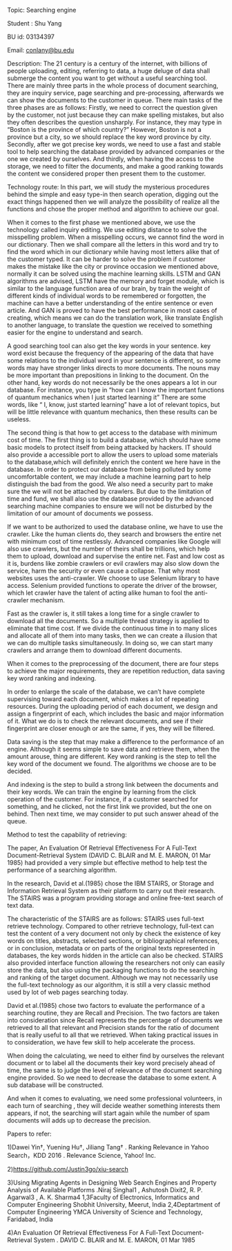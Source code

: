 Topic: Searching engine

Student : Shu Yang

BU id: 03134397

Email: conlany@bu.edu



Description:
The 21 century is a century of the internet, with billions of people uploading, editing, referring to data, a huge deluge of data shall submerge the content you want to get without a useful searching tool. There are mainly three parts in the whole process of document searching, they are inquiry service, page searching and pre-processing, afterwards we can show the documents to the customer in queue. 
There main tasks of the three phases are as follows: Firstly, we need to correct the question given by the customer, not just because they can make spelling mistakes, but also they often describes the question unsharply. For instance, they may type in “Boston is the province of which country?” However, Boston is not a province but a city, so we should replace the key word province by city. Secondly, after we got precise key words, we need to use a fast and stable tool to help searching the database provided by advanced companies or the one we created by ourselves. And thirdly, when having the access to the storage, we need to filter the documents, and make a good ranking towards the content we considered proper then present them to the customer.



Technology route:
In this part, we will study the mysterious procedures behind the simple and easy type-in then search operation, digging out the exact things happened then we will analyze the possibility of realize all the functions and chose the proper method and algorithm to achieve our goal.

When it comes to the first phase we mentioned above, we use the technology called inquiry editing. We use editing distance to solve the misspelling problem. When a misspelling occurs, we cannot find the word in our dictionary. Then we shall compare all the letters in this word and try to find the word which in our dictionary while having most letters alike that of the customer typed. It can be harder to solve the problem if customer makes the mistake like the city or province occasion we mentioned above, normally it can be solved using the machine learning skills. LSTM and GAN algorithms are advised, LSTM have the memory and forget module, which is similar to the language function area of our brain, by train the weight of different kinds of  individual words to be remembered or forgotten, the machine can have a better understanding of the entire sentence or even article. And GAN is proved to have the best performance in most cases of creating, which means we can do the translation work, like translate English to another language, to translate the question we received to something easier for the engine to understand and search.

A good searching tool can also get the key words in your sentence. key word exist because the frequency of the appearing of the data that have some relations to the individual word in your sentence is different, so some words may have stronger links directs to more documents. The nouns may be more important than prepositions in linking to the document. On the other hand, key words do not necessarily be the ones appears a lot in our database. For instance, you type in “how can I know the important functions of quantum mechanics when I just started learning it” There are some words, like “ I, know, just started learning” have a lot of relevant topics, but will be little relevance with quantum mechanics, then these results can be useless.

The second thing is that how to get access to the database with minimum cost of time. The first thing is to build a database, which should have some basic models to protect itself from being attacked by hackers. IT should also provide a accessible port to allow the users to upload some materials to the database,which will definitely enrich the content we here have in the database. In order to protect our database from being polluted by some uncomfortable content, we may include a machine learning part to help distinguish the bad from the good. We also need a security part to make sure the we will not be attached by crawlers. But due to the limitation of time and fund, we shall also use the database provided by the advanced searching machine companies to ensure we will not be disturbed by the limitation of our amount of documents we possess.

If we want to be authorized to used the database online, we have to use the crawler. Like the human clients do, they search and browsers the entire net with minimum cost of time restlessly. Advanced companies like Google will also use crawlers, but the number of theirs shall be trillions, which help them to upload, download and supervise the entire net. Fast and low cost as it is, burdens like zombie crawlers or evil crawlers may also slow down the service, harm the security or even cause a collapse. That why most websites uses the anti-crawler. We choose to use Selenium library to have access. Selenium provided functions to operate the driver of the browser, which let crawler have the talent of acting alike human to fool the anti-crawler mechanism.

Fast as the crawler is, it still takes a long time for a single crawler to download all the documents. So a multiple thread strategy is applied to eliminate that time cost. If we divide the continuous time in to many slices and allocate all of them into many tasks, then we can create a illusion that we can do multiple tasks simultaneously. In doing so, we can start many crawlers and arrange them to download different documents.

When it comes to the preprocessing of the document, there are four steps to achieve the major requirements, they are repetition reduction, data saving key word ranking and indexing. 

In order to enlarge the scale of the database, we can’t have complete supervising toward each document, which makes a lot of repeating resources. During the uploading period of each document, we design and assign a fingerprint of each, which includes the basic and major information of it. What we do is to check the relevant documents, and see if their fingerprint are closer enough or are the same, if yes, they will be filtered.

Data saving is the step that may make a difference to the performance of an engine. Although it seems simple to save data and retrieve them, when the amount arouse, thing are different. Key word ranking is the step to tell the key word of the document we found. The algorithms we choose are to be decided.

And indexing is the step to build a strong link between the documents and their key words. We can train the engine by learning from the click operation of the customer. For instance, if a customer searched for something, and he clicked, not the first link we provided, but the one on behind. Then next time, we may consider to put such answer ahead of the queue.



Method to test the capability of retrieving:

The paper, An Evaluation Of Retrieval Effectiveness For A Full-Text Document-Retrieval System (DAVID C. BLAIR and M. E. MARON, 01 Mar 1985) had provided a very simple but effective method to help test the performance of a searching algorithm.

In the research, David et al.(1985) chose the IBM STAIRS, or Storage and Information Retrieval System as their platform to carry out their research. The STAIRS was a program providing storage and online free-text search of text data.

The characteristic of the STAIRS are as follows: STAIRS uses full-text retrieve technology. Compared to other retrieve technology, full-text can test the content of a very document not only by check the existence of key words on titles, abstracts, selected sections, or bibliographical references, or in conclusion, metadata or on parts of the original texts represented in databases, the key words hidden in the article can also be checked. STAIRS also provided interface function allowing the researchers not only can easily store the data, but also using the packaging functions to do the searching and ranking of the target document. Although we may not necessarily use the full-text technology as our algorithm, it is still a very classic method used by lot of web pages searching today.

David et al.(1985) chose two factors to evaluate the performance of a searching routine, they are Recall and Precision. The two factors are taken into consideration since Recall represents the percentage of documents we retrieved to all that relevant and Precision stands for the ratio of document that is really useful to all that we retrieved. When taking practical issues in to consideration, we have few skill to help accelerate the process.

When doing the calculating, we need to either find by ourselves the relevant document or to label all the documents their key word precisely ahead of time, the same is to judge the level of relevance of the document searching engine provided. So we need to decrease the database to some extent. A sub database will be constructed.

And when it comes to evaluating, we need some professional volunteers, in each turn of searching , they will decide weather something interests them appears, if not, the searching will start again while the number of spam documents will adds up to decrease the precision.
 



Papers to refer:

1)Dawei Yin†, Yuening Hu†, Jiliang Tang† . Ranking Relevance in Yahoo Search，KDD 2016 . Relevance Science, Yahoo! Inc.

2)https://github.com/Justin3go/xiu-search

3)Using Migrating Agents in Designing Web Search Engines and Property Analysis of Available Platforms .Niraj Singhal1 , Ashutosh Dixit2, R. P. Agarwal3 , A. K. Sharma4 1,3Faculty of Electronics, Informatics and Computer Engineering Shobhit University, Meerut, India 2,4Deptartment of Computer Engineering YMCA University of Science and Technology, Faridabad, India

4)An Evaluation Of Retrieval Effectiveness For A Full-Text Document-Retrieval System . DAVID C. BLAIR and M. E. MARON, 01 Mar 1985
